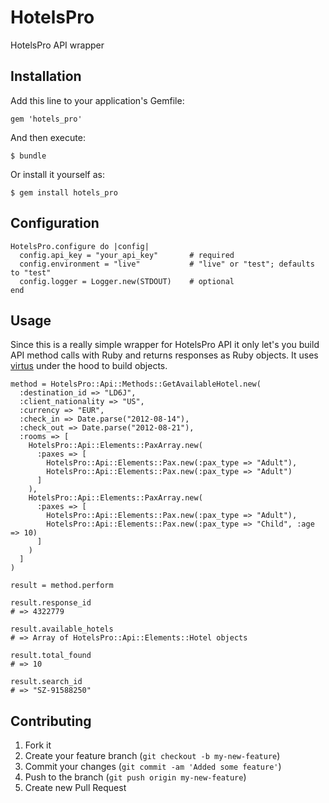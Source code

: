 # HotelsPro

HotelsPro API wrapper

## Installation

Add this line to your application's Gemfile:

    gem 'hotels_pro'

And then execute:

    $ bundle

Or install it yourself as:

    $ gem install hotels_pro

## Configuration

    HotelsPro.configure do |config|
      config.api_key = "your_api_key"       # required
      config.environment = "live"           # "live" or "test"; defaults to "test"
      config.logger = Logger.new(STDOUT)    # optional
    end

## Usage

Since this is a really simple wrapper for HotelsPro API it only let's you build API method calls with Ruby and returns responses as Ruby objects. It uses [virtus](https://github.com/solnic/virtus) under the hood to build objects.

    method = HotelsPro::Api::Methods::GetAvailableHotel.new(
      :destination_id => "LD6J",
      :client_nationality => "US",
      :currency => "EUR",
      :check_in => Date.parse("2012-08-14"),
      :check_out => Date.parse("2012-08-21"),
      :rooms => [
        HotelsPro::Api::Elements::PaxArray.new(
          :paxes => [
            HotelsPro::Api::Elements::Pax.new(:pax_type => "Adult"),
            HotelsPro::Api::Elements::Pax.new(:pax_type => "Adult")
          ]
        ),
        HotelsPro::Api::Elements::PaxArray.new(
          :paxes => [
            HotelsPro::Api::Elements::Pax.new(:pax_type => "Adult"),
            HotelsPro::Api::Elements::Pax.new(:pax_type => "Child", :age => 10)
          ]
        )
      ]
    )

    result = method.perform

    result.response_id
    # => 4322779

    result.available_hotels
    # => Array of HotelsPro::Api::Elements::Hotel objects

    result.total_found
    # => 10

    result.search_id
    # => "SZ-91588250"

## Contributing

1. Fork it
2. Create your feature branch (`git checkout -b my-new-feature`)
3. Commit your changes (`git commit -am 'Added some feature'`)
4. Push to the branch (`git push origin my-new-feature`)
5. Create new Pull Request
